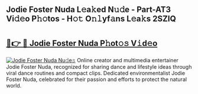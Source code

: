## Jodie Foster Nuda L𝚎a𝚔ed N𝚞𝚍e - Part-AT3 Vi𝚍𝚎o P𝚑𝚘tos - H𝚘𝚝 O𝚗𝚕yf𝚊ns L𝚎a𝚔s 2SZIQ

# <h2><a href="http://kf5us6.oniu.top/?m=Jodie+Foster+Nuda">🔗👉 🔴 Jodie Foster Nuda P𝚑ot𝚘𝚜 V𝚒d𝚎o</a></h2>

[![Jodie Foster Nuda Nu𝚍e𝚜](https://i.imgur.com/0qMVB7G.gif)](http://kf5us6.oniu.top/?m=Jodie+Foster+Nuda)
Online creator and multimedia entertainer Jodie Foster Nuda, recognized for sharing dance and lifestyle ideas through viral dance routines and compact clips. Dedicated environmentalist Jodie Foster Nuda, celebrated for their passion and efforts to protect the natural world.  
